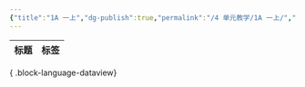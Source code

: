 ```yaml
---
{"title":"1A 一上","dg-publish":true,"permalink":"/4 单元教学/1A 一上/","dgPassFrontmatter":true,"noteIcon":""}
---
```



| 标题 | 标签 |
| -- | -- |

{ .block-language-dataview}
